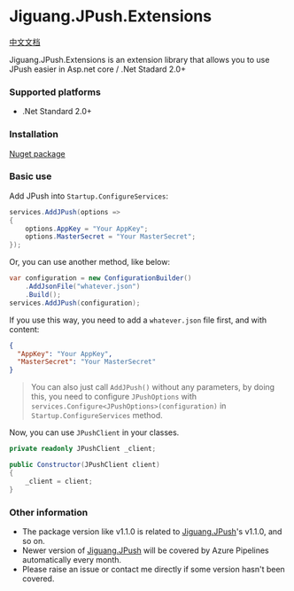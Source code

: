 # Jiguang.JPush.Extensions

[中文文档](README-CN.md)

Jiguang.JPush.Extensions is an extension library that allows you to use JPush easier in Asp.net core / .Net Stadard 2.0+

### Supported platforms

- .Net Standard 2.0+

### Installation

[Nuget package](https://www.nuget.org/packages/Jiguang.JPush.Extensions/)

### Basic use

Add JPush into `Startup.ConfigureServices`:

```c#
services.AddJPush(options =>
{
    options.AppKey = "Your AppKey";
    options.MasterSecret = "Your MasterSecret";
});
```

Or, you can use another method, like below:

```c#
var configuration = new ConfigurationBuilder()
    .AddJsonFile("whatever.json")
    .Build();
services.AddJPush(configuration);
```

If you use this way, you need to add a `whatever.json` file first, and with content:

```json
{
  "AppKey": "Your AppKey",
  "MasterSecret": "Your MasterSecret"
}
```

> You can also just call `AddJPush()` without any parameters, by doing this, you need to configure `JPushOptions` with `services.Configure<JPushOptions>(configuration)` in `Startup.ConfigureServices` method.

Now, you can use `JPushClient` in your classes.

```c#
private readonly JPushClient _client;

public Constructor(JPushClient client)
{
    _client = client;
}
```

### Other information

-  The package version like v1.1.0 is related to [Jiguang.JPush](https://www.nuget.org/packages/Jiguang.JPush/)'s v1.1.0, and so on.
-  Newer version of [Jiguang.JPush](https://www.nuget.org/packages/Jiguang.JPush/) will be covered by Azure Pipelines automatically every month.
-  Please raise an issue or contact me directly if some version hasn't been covered.
